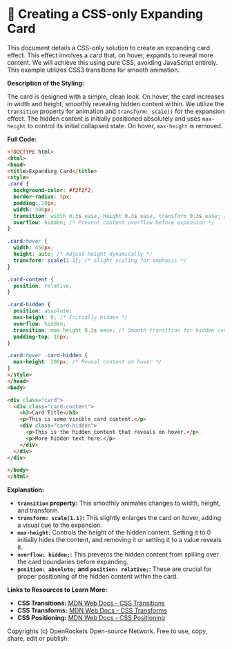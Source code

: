 # 🐞 Creating a CSS-only Expanding Card


This document details a CSS-only solution to create an expanding card effect.  This effect involves a card that, on hover, expands to reveal more content. We will achieve this using pure CSS, avoiding JavaScript entirely.  This example utilizes CSS3 transitions for smooth animation.

**Description of the Styling:**

The card is designed with a simple, clean look. On hover, the card increases in width and height, smoothly revealing hidden content within. We utilize the `transition` property for animation and `transform: scale()` for the expansion effect.  The hidden content is initially positioned absolutely and uses `max-height` to control its initial collapsed state. On hover, `max-height` is removed.

**Full Code:**

```html
<!DOCTYPE html>
<html>
<head>
<title>Expanding Card</title>
<style>
.card {
  background-color: #f2f2f2;
  border-radius: 5px;
  padding: 20px;
  width: 300px;
  transition: width 0.3s ease, height 0.3s ease, transform 0.3s ease; /* Smooth transition */
  overflow: hidden; /* Prevent content overflow before expansion */
}

.card:hover {
  width: 450px;
  height: auto; /* Adjust height dynamically */
  transform: scale(1.1); /* Slight scaling for emphasis */
}

.card-content {
  position: relative;
}

.card-hidden {
  position: absolute;
  max-height: 0; /* Initially hidden */
  overflow: hidden;
  transition: max-height 0.3s ease; /* Smooth transition for hidden content */
  padding-top: 10px;
}

.card:hover .card-hidden {
  max-height: 200px; /* Reveal content on hover */
}
</style>
</head>
<body>

<div class="card">
  <div class="card-content">
    <h3>Card Title</h3>
    <p>This is some visible card content.</p>
    <div class="card-hidden">
      <p>This is the hidden content that reveals on hover.</p>
      <p>More hidden text here.</p>
    </div>
  </div>
</div>

</body>
</html>
```


**Explanation:**

* **`transition` property:**  This smoothly animates changes to width, height, and transform.
* **`transform: scale(1.1)`:** This slightly enlarges the card on hover, adding a visual cue to the expansion.
* **`max-height`:** Controls the height of the hidden content. Setting it to 0 initially hides the content, and removing it or setting it to a value reveals it.
* **`overflow: hidden;`:** This prevents the hidden content from spilling over the card boundaries before expanding.
* **`position: absolute;` and `position: relative;`:** These are crucial for proper positioning of the hidden content within the card.

**Links to Resources to Learn More:**

* **CSS Transitions:** [MDN Web Docs - CSS Transitions](https://developer.mozilla.org/en-US/docs/Web/CSS/transition)
* **CSS Transforms:** [MDN Web Docs - CSS Transforms](https://developer.mozilla.org/en-US/docs/Web/CSS/transform)
* **CSS Positioning:** [MDN Web Docs - CSS Positioning](https://developer.mozilla.org/en-US/docs/Web/CSS/position)


Copyrights (c) OpenRockets Open-source Network. Free to use, copy, share, edit or publish.


